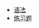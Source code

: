 - [语法](https://www.ruanyifeng.com/blog/2015/07/flex-grammar.html)
- [练习题](https://www.ruanyifeng.com/blog/2015/07/flex-examples.html)
